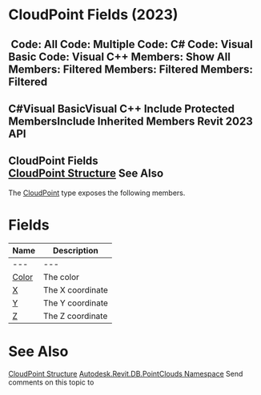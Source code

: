 # CloudPoint Fields (2023)

﻿
 Code: All Code: Multiple Code: C# Code: Visual Basic Code: Visual C++  Members: Show All Members: Filtered Members: Filtered Members: Filtered   
---  
C#Visual BasicVisual C++
Include Protected MembersInclude Inherited Members
Revit 2023 API  
---  
CloudPoint Fields  
[CloudPoint Structure](c780514e-fc08-e055-bda4-c4fe455c13d3.md "CloudPoint Structure") See Also  
---  
The [CloudPoint](c780514e-fc08-e055-bda4-c4fe455c13d3.md "CloudPoint Structure") type exposes the following members.
# Fields
| Name | Description |
| --- | --- |
| --- | --- | --- |
| [Color](15e4c781-f8ac-25c9-c3c5-3400d0e48a69.md "Color Field") | The color |
| [X](6557467c-17cd-cd31-0b6a-4e3bb12f1fc9.md "X Field") | The X coordinate |
| [Y](8751bff9-a385-0439-2623-a45c6b2e8aae.md "Y Field") | The Y coordinate |
| [Z](fbeaa68b-f16a-007f-4bd5-648bc597bb9e.md "Z Field") | The Z coordinate |

# See Also
[CloudPoint Structure](c780514e-fc08-e055-bda4-c4fe455c13d3.md "CloudPoint Structure")
[Autodesk.Revit.DB.PointClouds Namespace](5974062a-47d4-c7bb-16f2-d5dd193bd170.md "Autodesk.Revit.DB.PointClouds Namespace")
Send comments on this topic to 